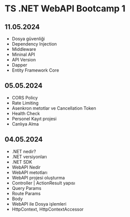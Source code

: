 # TS .NET WebAPI Bootcamp 1

## 11.05.2024
- Dosya güvenliği
- Dependency Injection
- Middleware
- Mininal API
- API Version
- Dapper
- Entity Framework Core

## 05.05.2024
- CORS Policy
- Rate Limiting
- Asenkron metotlar ve Cancellation Token
- Health Check
- Personel Kayıt projesi
- Canlıya Alma

## 04.05.2024
- .NET nedir?
- .NET versiyonları
- .NET SDK
- WebAPI Nedir
- WebAPI metotları
- WebAPI projesi oluşturma
- Controller | ActionResult yapısı
- Query Params
- Route Params
- Body
- WebAPI ile Dosya işlemleri
- HttpContext, HttpContextAccessor

